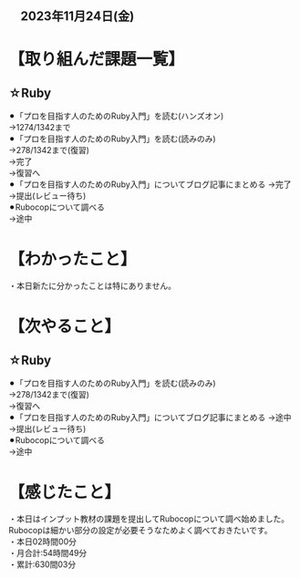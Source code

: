 ## 　2023年11月24日(金)
# 【取り組んだ課題一覧】
## ☆Ruby
⚫︎「プロを目指す人のためのRuby入門」を読む(ハンズオン)<br>
→1274/1342まで<br>
⚫︎「プロを目指す人のためのRuby入門」を読む(読みのみ)<br>
→278/1342まで(復習)<br>
→完了<br>
→復習へ<br>
⚫︎「プロを目指す人のためのRuby入門」についてブログ記事にまとめる
→完了<br>
→提出(レビュー待ち)<br>
⚫︎Rubocopについて調べる<br>
→途中<br>
# 【わかったこと】
・本日新たに分かったことは特にありません。<br>
# 【次やること】
## ☆Ruby
⚫︎「プロを目指す人のためのRuby入門」を読む(読みのみ)<br>
→278/1342まで(復習)<br>
→復習へ<br>
⚫︎「プロを目指す人のためのRuby入門」についてブログ記事にまとめる
→途中<br>
→提出(レビュー待ち)<br>
⚫︎Rubocopについて調べる<br>
→途中<br>
# 【感じたこと】
・本日はインプット教材の課題を提出してRubocopについて調べ始めました。Rubocopは細かい部分の設定が必要そうなためよく調べておきたいです。<br>
・本日02時間00分<br>
・月合計:54時間49分<br>
・累計:630間03分<br>

